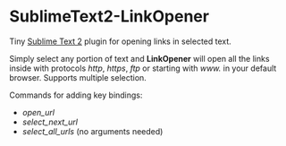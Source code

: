 SublimeText2-LinkOpener
=======================

Tiny [Sublime Text 2](http://www.sublimetext.com/) plugin for opening links in selected text.

Simply select any portion of text and **LinkOpener** will open all the links inside with protocols *http*, *https*, *ftp* or starting with *www.* in your default browser. Supports multiple selection.

Commands for adding key bindings:
* *open_url*
* *select_next_url*
* *select_all_urls*
(no arguments needed)